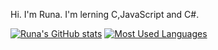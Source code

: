 Hi. I'm Runa. I'm lerning C,JavaScript and C#.

[![Runa's GitHub stats](https://github-readme-stats.vercel.app/api?username=Runa-chama&theme=vue-dark&show_icons=true)](https://github.com/Runa-chama/github-readme-stats)
[![Most Used Languages](https://github-readme-stats.vercel.app/api/top-langs/?username=Runa-chama&theme=vue-dark&show_icons=true&layout=compact)](https://github.com/Runa-chama/github-readme-stats)
